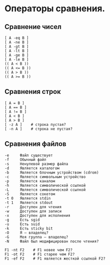 # Операторы сравнения.
## Сравнение чисел

    [ A -eq B ]
    [ A -ne B ]
    [ A -gt B ]
    [ A -lt B ]
    [ A -ge B ]
    [ A -le B ]
    (( A < B ))
    (( A <= B ))
    (( A > B ))
    (( A >= B ))

## Сравнения строк

    [ A = B ]
    [ A == B ]
    [ A != B ]
    [ A < B ]
    [ A > B ]
    [ -z A ]    # строка пустая?
    [ -n A ]    # строка не пустая?

## Сравнения файлов

    -e     Файл существует
    -f     Обычный файл
    -s     Ненулевой размер файла
    -d     Является каталогом
    -b     Является блочным устройством (cdrom)
    -c     Является символьным устройство
    -p     Является каналом
    -h     Является символической ссылкой
    -L     Является символической ссылкой
    -S     Является сокетом
    -t 0   Является stdin
    -t 1   Является stdout
    -r     Доступен для чтения
    -w     Доступен для записи
    -x     Доступен для исполнения
    -g     Есть sgid
    -u     Есть suid
    -k     Есть sticky bit
    -O     Я — владелец?
    -G     Моя группа — владелец?
    -N     Файл был модифицирован после чтения?

    F1 -nt F2    # F1 новее чем F2?
    F1 -ot F2    # F1 старее чем F2?
    F1 -ef F2    # F1 является жесткой ссылкой F2?
